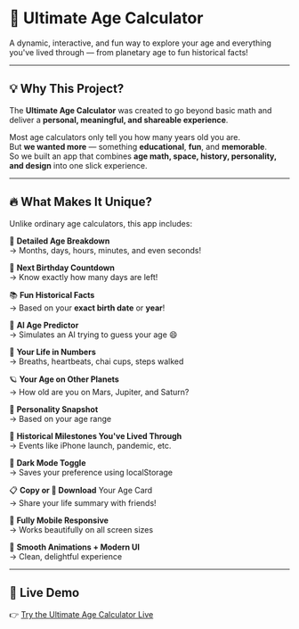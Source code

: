 # 🎉 Ultimate Age Calculator

A dynamic, interactive, and fun way to explore your age and everything you've lived through — from planetary age to fun historical facts!

---

## 💡 Why This Project?

The **Ultimate Age Calculator** was created to go beyond basic math and deliver a **personal, meaningful, and shareable experience**. 

Most age calculators only tell you how many years old you are.  
But **we wanted more** — something **educational**, **fun**, and **memorable**.  
So we built an app that combines **age math, space, history, personality, and design** into one slick experience.

---

## 🔥 What Makes It Unique?

Unlike ordinary age calculators, this app includes:

🧮 **Detailed Age Breakdown**  
→ Months, days, hours, minutes, and even seconds!

📅 **Next Birthday Countdown**  
→ Know exactly how many days are left!

📚 **Fun Historical Facts**  
→ Based on your **exact birth date** or **year**!

🤯 **AI Age Predictor**  
→ Simulates an AI trying to guess your age 😄

🧬 **Your Life in Numbers**  
→ Breaths, heartbeats, chai cups, steps walked

🪐 **Your Age on Other Planets**  
→ How old are you on Mars, Jupiter, and Saturn?

🧠 **Personality Snapshot**  
→ Based on your age range

📜 **Historical Milestones You've Lived Through**  
→ Events like iPhone launch, pandemic, etc.

🌙 **Dark Mode Toggle**  
→ Saves your preference using localStorage

📋 **Copy or 📸 Download** Your Age Card  
→ Share your life summary with friends!

📱 **Fully Mobile Responsive**  
→ Works beautifully on all screen sizes

💫 **Smooth Animations + Modern UI**  
→ Clean, delightful experience

---

## 🚀 Live Demo

👉 [Try the Ultimate Age Calculator Live](https://vino1705.github.io/age-calculator/)  

